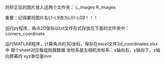 将矫正后的图片放入这两个文件夹：
L_images
R_images

重要：记得要将图片名L1-L9改为L01-L09！！！

运行py程序，角点2D坐标以txt文件形式存放在下面的文件夹中：
corners_coordinate

运行MATLAB程序，计算角点的3D坐标，保存在excel文件3d_coordinates.xlsx中
每个sheet对应每组拍摄数据
坐标系是左相机坐标系：x轴向右，y轴向下，z轴向屏幕内
xyz单位是mm
